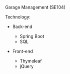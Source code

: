 Garage Management (SE104)

Technology:

- Back-end
  - Spring Boot
  - SQL
  
- Front-end
  - Thymeleaf
  - jQuery

